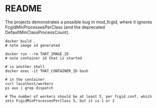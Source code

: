 # README

The projects demonstrates a possible bug in mod_fcgid, where it ignores FcgidMinProcessesPerClass (and the deprecated DefaultMinClassProcessCount).

    docker build .
    # note image id generated

    docker run --rm THAT_IMAGE_ID
    # note container id that is started

    # in another shell
    docker exec -it THAT_CONTAINER_ID bash

    # in the container
    curl localhost/workers
    ps aux | grep dispatch

    # The number of workers should be at least 5, per fcgid.conf, which sets FcgidMinProcessesPerClass 5, but it is 1 or 2
